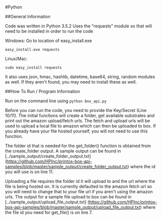 #Python

##General Information

Code was written in Python 3.5.2
Uses the "requests" module so that will need to be installed in order to run the code

Windows: Go to location of easy_install.exe

```easy_install.exe requests```

Linux/Mac:

```sudo easy_install requests```

It also uses json, hmac, hashlib, datetime, base64, string, random modules as well. If they aren't found, you may need to install these as well.

##How To Run / Program Information

Run on the command line using ```python box_api.py```

Before you can run the code, you need to provide the Key/Secret (Line 10/11). The initial functions will create a folder, get available substrates and print out the amazon upload/fetch urls. The fetch and upload urls will be used to upload a local file to amazon which can then be uploaded to box. If you already have your file hosted yourself, you will not need to use this function.

The folder id that is needed for the get_folder() function is obtained from the create_folder output. A sample output can be found in [../sample_output/create_folder_output.txt] (https://github.com/HPInc/printos-box-api-samples/blob/master/sample_output/create_folder_output.txt) where the id you will use is on line 11.

Uploading a file requires the folder id it will upload to and the url where the file is being hosted on. It is currently defaulted to the amazon fetch url so you will need to change that to your file url if you aren't using the amazon urls. The output for a sample file upload to box can be found in [../sample_output/upload_file_output.txt] (https://github.com/HPInc/printos-box-api-samples/blob/master/sample_output/upload_file_output.txt) where the file id you need for get_file() is on line 7.
